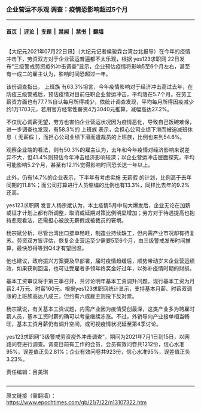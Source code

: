 ### 企业营运不乐观 调查：疫情恐影响超过5个月

---

#### [首页](../../../..?n13107322) &nbsp;|&nbsp; [评论](../../../../../epoch-comment?n13107322) &nbsp;|&nbsp; [专题](../../../../../epoch-special?n13107322) &nbsp;|&nbsp; [禁闻](../../../../../epoch-news?n13107322) &nbsp;|&nbsp; [禁书](../../../../../books?n13107322) &nbsp;|&nbsp; [翻墙](https://github.com/gfw-breaker/nogfw/blob/master/README.md?n13107322)


<div class="column" id="artbody" itemprop="articleBody">
 <!-- article content begin -->
 <p>
  【大纪元2021年07月22日讯】（大纪元记者侯骏霖台湾台北报导）在今年的疫情冲击下，劳资双方对于企业营运普遍都不太乐观，根据
  <ok href="https://www.epochtimes.com/gb/tag/yes123%E6%B1%82%E8%81%8C%E7%BD%91.html">
   yes123求职网
  </ok>
  22日发布“三级警戒劳资疫外冲击调查”显示，企业预估疫情将影响5至6个月左右，甚至有一成二的雇主认为，影响时间恐超过一年。
 </p>
 <p>
  该份调查指出，
  <ok href="https://www.epochtimes.com/gb/tag/%E4%B8%8A%E7%8F%AD%E6%97%8F.html">
   上班族
  </ok>
  有63.3%坦言，今年疫情影响对于经济冲击高过去年，在防疫三级警戒后，预估疫情对目前任职企业营运冲击，平均落在5.7个月。在劳工薪资方面也有77.7%自认每月所得减少，依统计调查发现，平均每月所得因疫减少约1万1703元，若用官方经常性薪资4万3040元推算，减幅高达27.2%。
 </p>
 <p>
  不仅忧心调薪无望，劳方也害怕企业营运状况因为疫情恶化，导致自己饭碗难保，进一步调查也发现，有58.3%的
  <ok href="https://www.epochtimes.com/gb/tag/%E4%B8%8A%E7%8F%AD%E6%97%8F.html">
   上班族
  </ok>
  表示，会担心公司业绩下滑而被迫减班休息（
  <ok href="https://www.epochtimes.com/gb/tag/%E6%97%A0%E8%96%AA%E5%81%87.html">
   无薪假
  </ok>
  ），而担心公司业绩下滑而遭裁员的上班族，比例也来到54.6%。
 </p>
 <p>
  观察企业端的看法，则有50.3%的雇主认为，去年和今年疫情对经济影响来说差异不大，但41.4%则预估今年冲击经济影响较深；以企业营运冲击层面探究，平均可能影响5.2个月，甚至有12.1%觉得影响时间恐长达一年以上。
 </p>
 <p>
  此外，仍有14.7%的企业表示，下半年有考虑实施
  <ok href="https://www.epochtimes.com/gb/tag/%E6%97%A0%E8%96%AA%E5%81%87.html">
   无薪假
  </ok>
  的计划，比例高于去年同期的11.8%；而公司打算进行人员缩编的比例也有13.3%，同样比去年的9.2%还高。
 </p>
 <p>
  <ok href="https://www.epochtimes.com/gb/tag/yes123%E6%B1%82%E8%81%8C%E7%BD%91.html">
   yes123求职网
  </ok>
  发言人杨宗斌认为，本土疫情5月中旬大爆发后，企业无论在加薪或征才计划上都有所调整，取消或延期对策比例明显增加；劳方对于待遇提高也抱持悲观看法，还需担心被放无薪假或被裁员的窘境。
 </p>
 <p>
  杨宗斌分析，尽管台湾出口接单畅旺，制造业持续缺工，但内需产业市况却有待复苏。劳资双方皆评估，恢复企业营运至少需要5至6个月，由三级警戒发布时间推算，最快恐得等到Q4才有望回温。
 </p>
 <p>
  他也建议，政府振兴方案要及早部署，届时疫情趋缓后，顺势带动岁末企业营运绩效，如果获利回温，也可让受雇者多领年终奖金好过年，以弥补疫情时期的财损。
 </p>
 <p>
  基本工资审议将于第三季召开，并讨论明年基本工资调升问题，现行基本工资为月薪2.4万元、时薪160元。根据yes123求职网统计显示，支持基本月薪、时薪双调涨的上班族高达八成三，但约有六成雇主则投下反对票。
 </p>
 <p>
  杨宗斌说，有关基本工资议题，内需产业因为疫情受创最深，这类产业多为聘雇时薪人员，基本工资时薪的确可以考量继续冻涨。不过，外销导向产业接单相当畅旺，基本工资月薪仍有调升空间，或可视疫情状况延至第4季讨论。
 </p>
 <p>
  yes123求职网“3级警戒劳资疫外冲击调查”，期间为2021年7月1日到15日，以网路问卷进行调查。调查目前有工作的会员，会员有效问卷共1212份，信心水准95%，误差值正负2.81%；企业有效问卷共923份，信心水准95%，误差值正负3.23%。
 </p>
 <p>
  责任编辑：吕美琪
 </p>
 <!-- article content end -->
</div>


---

原文链接（需翻墙）：https://www.epochtimes.com/gb/21/7/22/n13107322.htm